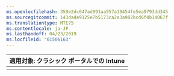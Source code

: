 ```yaml
---
ms.openlocfilehash: 359e2dc047ad991aa957a19454fe5ea9793dd345
ms.sourcegitcommit: 143dade9125e7b5173ca2a3a902bcd6f4b14067f
ms.translationtype: MTE75
ms.contentlocale: ja-JP
ms.lasthandoff: 04/23/2019
ms.locfileid: "61506163"
---
```

|                            適用対象: クラシック ポータルでの Intune                            |
|------------------------------------------------------------------------------------------------|
|                                                                                                |

